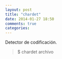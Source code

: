 ```yaml
---
layout: post
title: "chardet"
date: 2014-01-27 18:50
comments: true
categories: 
---
```

Detector de codificación.

>$ chardet archivo

